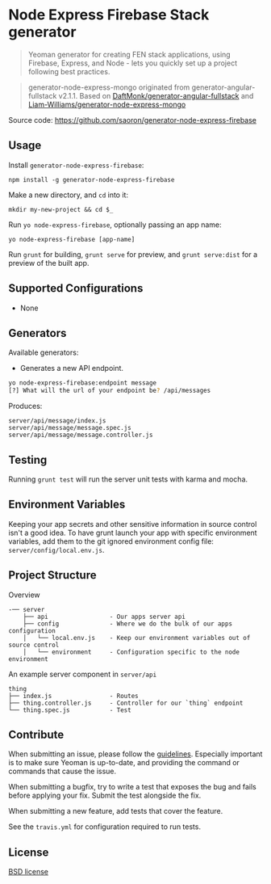 # Node Express Firebase Stack generator

> Yeoman generator for creating FEN stack applications, using Firebase, Express, and Node - lets you quickly set up a project following best practices.

> generator-node-express-mongo originated from generator-angular-fullstack v2.1.1. Based on [DaftMonk/generator-angular-fullstack](https://github.com/DaftMonk/generator-angular-fullstack) and [Liam-Williams/generator-node-express-mongo](https://github.com/Liam-Williams/generator-node-express-mongo)

Source code: https://github.com/saoron/generator-node-express-firebase

## Usage

Install `generator-node-express-firebase`:
```
npm install -g generator-node-express-firebase
```

Make a new directory, and `cd` into it:
```
mkdir my-new-project && cd $_
```

Run `yo node-express-firebase`, optionally passing an app name:
```
yo node-express-firebase [app-name]
```

Run `grunt` for building, `grunt serve` for preview, and `grunt serve:dist` for a preview of the built app.


## Supported Configurations

- None

## Generators

Available generators:


* Generates a new API endpoint.

```bash
yo node-express-firebase:endpoint message
[?] What will the url of your endpoint be? /api/messages
```

Produces:

    server/api/message/index.js
    server/api/message/message.spec.js
    server/api/message/message.controller.js




## Testing

Running `grunt test` will run the server unit tests with karma and mocha.



## Environment Variables

Keeping your app secrets and other sensitive information in source control isn't a good idea. To have grunt launch your app with specific environment variables, add them to the git ignored environment config file: `server/config/local.env.js`.

## Project Structure

Overview

    -── server
        ├── api                 - Our apps server api
        ├── config              - Where we do the bulk of our apps configuration
        │   └── local.env.js    - Keep our environment variables out of source control
        │   └── environment     - Configuration specific to the node environment


An example server component in `server/api`

    thing
    ├── index.js                - Routes
    ├── thing.controller.js     - Controller for our `thing` endpoint
    └── thing.spec.js           - Test

## Contribute

When submitting an issue, please follow the [guidelines](https://github.com/yeoman/yeoman/blob/master/contributing.md#issue-submission). Especially important is to make sure Yeoman is up-to-date, and providing the command or commands that cause the issue.

When submitting a bugfix, try to write a test that exposes the bug and fails before applying your fix. Submit the test alongside the fix.

When submitting a new feature, add tests that cover the feature.

See the `travis.yml` for configuration required to run tests.

## License

[BSD license](http://opensource.org/licenses/bsd-license.php)
